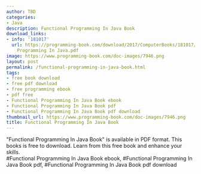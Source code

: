 ```yaml
---
author: TBD
categories:
- Java
description: Functional Programming In Java Book
download_links:
- info: '181017'
  url: https://programming-book.com/download/2017/ComputerBooks/181017/Functional
    Programming In Java.pdf
image: https://www.programming-book.com/doc-images/7946.png
layout: post
permalink: /functional-programming-in-java-book.html
tags:
- free book download
- free pdf download
- free programming ebook
- pdf free
- Functional Programming In Java Book ebook
- Functional Programming In Java Book pdf
- Functional Programming In Java Book pdf download
thumbnail_url: https://www.programming-book.com/doc-images/7946.png
title: Functional Programming In Java Book
---
```


 
<div class="item-desc text-justify">
  "Functional Programming In Java Book" is available in PDF format. This books is free to download. Learn from this free book and enhance your skills.
  <br>
  #Functional Programming In Java Book ebook, #Functional Programming In Java Book pdf, #Functional Programming In Java Book pdf download
</div>